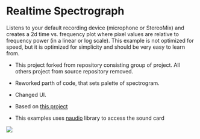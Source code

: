 # Realtime Spectrograph
Listens to your default recording device (microphone or StereoMix) and creates a 2d time vs. frequency plot where pixel values are relative to frequency power (in a linear or log scale). This example is not optimized for speed, but it is optimized for simplicity and should be very easy to learn from.

* This project forked from repository consisting group of project. All others project from source repository removed. 
* Reworked parth of code, that sets palette of spectrogram. 
* Changed UI.

* Based on <a href='https://github.com/swharden/Csharp-Data-Visualization/tree/master/projects/18-01-11_microphone_spectrograph'>this project</a>
* This examples uses [naudio](https://github.com/naudio/NAudio) library to access the sound card

![](spectrograph.gif)
